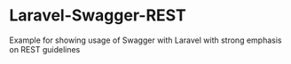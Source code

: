 # Laravel-Swagger-REST
Example for showing usage of Swagger with Laravel with strong emphasis on REST guidelines
